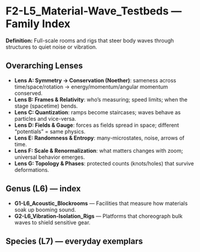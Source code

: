 # F2-L5_Material-Wave_Testbeds — Family Index
**Definition:** Full-scale rooms and rigs that steer body waves through structures to quiet noise or vibration.

## Overarching Lenses

- **Lens A: Symmetry -> Conservation (Noether)**: sameness across time/space/rotation → energy/momentum/angular momentum conserved.
- **Lens B: Frames & Relativity**: who’s measuring; speed limits; when the stage (spacetime) bends.
- **Lens C: Quantization**: ramps become staircases; waves behave as particles and vice-versa.
- **Lens D: Fields & Gauge**: forces as fields spread in space; different “potentials” = same physics.
- **Lens E: Randomness & Entropy**: many-microstates, noise, arrows of time.
- **Lens F: Scale & Renormalization**: what matters changes with zoom; universal behavior emerges.
- **Lens G: Topology & Phases**: protected counts (knots/holes) that survive deformations.

## Genus (L6) — index
- **G1-L6_Acoustic_Blockrooms** — Facilities that measure how materials soak up booming sound.
- **G2-L6_Vibration-Isolation_Rigs** — Platforms that choreograph bulk waves to shield sensitive gear.

## Species (L7) — everyday exemplars
